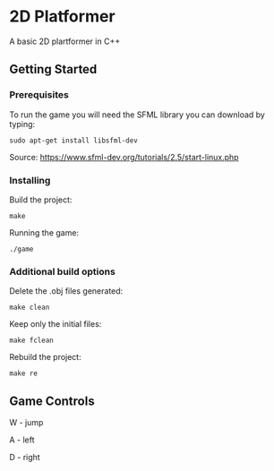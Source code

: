 # 2D Platformer
A basic 2D plartformer in C++

## Getting Started

### Prerequisites
To run the game you will need the SFML library you can download by typing:
```
sudo apt-get install libsfml-dev
```
Source: https://www.sfml-dev.org/tutorials/2.5/start-linux.php

### Installing
Build the project:
```
make
```
Running the game:
```
./game
```

### Additional build options
Delete the .obj files generated:
```
make clean
```
Keep only the initial files:
```
make fclean
```
Rebuild the project:
```
make re
```

## Game Controls

W - jump

A - left

D - right
